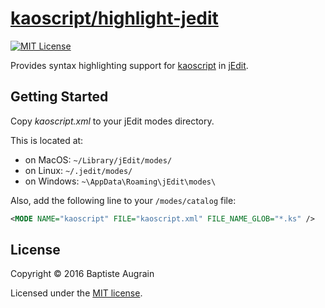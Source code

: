 [kaoscript/highlight-jedit](https://github.com/kaoscript/highlight-jedit)
===============================================================

[![MIT License](http://img.shields.io/badge/license-MIT-blue.svg?style=flat)](./LICENSE)

Provides syntax highlighting support for [kaoscript](https://github.com/kaoscript/kaoscript) in [jEdit](http://www.jedit.org/).

Getting Started
---------------

Copy *kaoscript.xml* to your jEdit modes directory.

This is located at:
- on MacOS: `~/Library/jEdit/modes/`
- on Linux: `~/.jedit/modes/`
- on Windows: `~\AppData\Roaming\jEdit\modes\`


Also, add the following line to your `/modes/catalog` file:
```xml
<MODE NAME="kaoscript" FILE="kaoscript.xml" FILE_NAME_GLOB="*.ks" />
```

License
-------

Copyright &copy; 2016 Baptiste Augrain

Licensed under the [MIT license](http://www.opensource.org/licenses/mit-license.php).